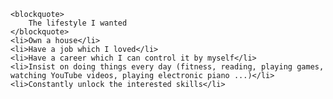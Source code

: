    <blockquote>
        The lifestyle I wanted 
    </blockquote>
    <li>Own a house</li>
    <li>Have a job which I loved</li>
    <li>Have a career which I can control it by myself</li>
    <li>Insist on doing things every day (fitness, reading, playing games, watching YouTube videos, playing electronic piano ...)</li>
    <li>Constantly unlock the interested skills</li>